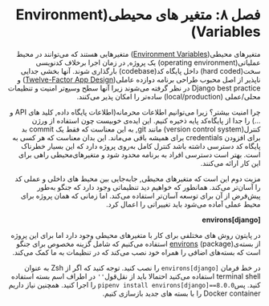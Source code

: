 <div dir='rtl'>
<h1>فصل ۸: متغیر های محیطی(Environment Variables)</h1>
  
متغیرهای محیطی([Environment Variables](https://en.wikipedia.org/wiki/Environment_variable)) متغیرهایی هستند که می‌توانند در محیط عملیاتی(operating environment)  یک پروژه, در زمان اجرا برخلاف کدنویسی سخت(hard coded) داخل پایگاه کد(codebase) بارگذاری شوند. آنها بخشی جدایی ناپذیر از اصل محبوب طراحی برنامه دوازده عاملی([Twelve-Factor App Design](https://12factor.net/)) و Django best practice در نظر گرفته می‌شوند زیرا آنها سطح وسیع‌تر امنیت و تنظیمات محلی/عملی (local/production) ساده‌تر را امکان پذیر می‌کنند.
  
چرا امنیت بیشتر؟ زیرا می‌توانیم اطلاعات محرمانه(اطلاعات پایگاه داده, کلید های API و ...) را جدا از پایگاه‌کد پایه ذخیره کنیم. این ایده‌ی خوبیست چون استفاده از ورژن کنترل(version control system) مانند git, به این معناست که فقط یک commit بد برای افزودن credentials برای همیشه باقی می‌ماند. این بدان معناست که هر کسی به پایگاه کد دسترسی داشته باشد کنترل کامل به‌روی پروژه دارد که این بسیار خطرناک است. بهتر است دسترسی افراد به برنامه محدود شود و متغیرهای‌محیطی راهی برای این کار ارائه می‌کنند. 
  
مزیت دوم این است که متغیر‌های محیطی, جابه‌جایی بین محیط های داخلی و عملی کد را آسان‌تر می‌کند. همانطور که خواهیم دید تنظیماتی وجود دارد که جنگو به‌طور پیش‌فرض از آن برای توسعه آسان‌تر استفاده می‌کند. اما زمانی که همان پروژه برای محیط عملی آماده می‌شود باید تغییراتی را  اعمال کرد.
  
**environs[django]**

در پایتون روش های مختلفی برای کار با متغیرهای محیطی وجود دارد اما برای این پروژه از بسته‌ی(package) [environs](https://github.com/sloria/environs) استفاده می‌کنیم که شامل گزینه مخصوص برای جنگو است که بسته‌های اضافی را همراه خود نصب می‌کند که در تنظیمات به ما کمک می‌کند. 
  
در خط فرمان `environs[django]` را نصب کنید. توجه کنید که اگر از Zsh به عنوان terminal shell استفاده می‌کنید احتمالا باید از نقل‌قول`''` در اطراف اسم بسته استفاده کنید. پس`pipenv install environs[django]==8.0.0` را اجرا کنید. همچنین نیاز داریم  Docker container را با بسته های جدید بازسازی کنیم.

</div>
